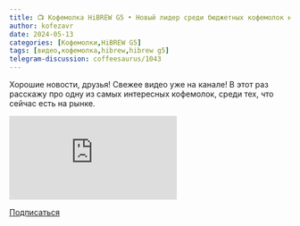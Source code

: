```yaml
---
title: 📺 Кофемолка HiBREW G5 • Новый лидер среди бюджетных кофемолок начального уровня
author: kofezavr
date: 2024-05-13
categories: [Кофемолки,HiBREW G5]
tags: [видео,кофемолка,hibrew,hibrew g5]
telegram-discussion: coffeesaurus/1043
---
```

Хорошие новости, друзья! Свежее видео уже на канале! В этот раз расскажу про одну из самых интересных кофемолок, среди тех, что сейчас есть на рынке.

<p><div class="youtube-wrapper"><iframe src="https://www.youtube.com/embed/bmj-AhlUTOU" title="YouTube video player" frameborder="0" allow="accelerometer; autoplay; clipboard-write; encrypted-media; gyroscope; picture-in-picture" allowfullscreen></iframe></div></p>

<a class="play" href="https://www.youtube.com/c/Coffeesaurus?sub_confirmation=1"><i class="fab fa-youtube"></i> Подписаться</a>